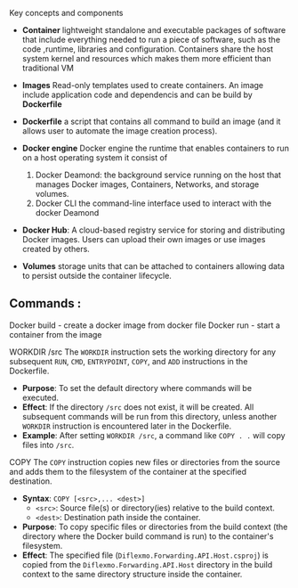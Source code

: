Key concepts and components
- **Container** lightweight standalone and executable packages of software that include everything needed to run a piece of software, such as the code ,runtime, libraries and configuration. Containers share the host system kernel and resources which makes them more efficient than traditional VM

- **Images** Read-only templates used to create containers. An image include application code and dependencis and can be build by **Dockerfile**

- **Dockerfile** a script that contains all command to build an image (and it allows user to automate the image creation process).

- **Docker engine** Docker engine the runtime that enables containers to run on a host operating system it consist of
	1. Docker Deamond: the background service running on the host that manages Docker images, Containers, Networks, and storage volumes.
	2. Docker CLI the command-line interface used to interact with the docker Deamond

- **Docker Hub**: A cloud-based registry service for storing and distributing Docker images. Users can upload their own images or use images created by others.

- **Volumes** storage units that can be attached to containers allowing data to persist outside the container lifecycle.
## Commands :
Docker build - create a docker image from docker file
Docker run - start a container from the image

WORKDIR /src
The `WORKDIR` instruction sets the working directory for any subsequent `RUN`, `CMD`, `ENTRYPOINT`, `COPY`, and `ADD` instructions in the Dockerfile.
- **Purpose**: To set the default directory where commands will be executed.
- **Effect**: If the directory `/src` does not exist, it will be created. All subsequent commands will be run from this directory, unless another `WORKDIR` instruction is encountered later in the Dockerfile.
- **Example**: After setting `WORKDIR /src`, a command like `COPY . .` will copy files into `/src`.

COPY
The `COPY` instruction copies new files or directories from the source and adds them to the filesystem of the container at the specified destination.

- **Syntax**: `COPY [<src>,... <dest>]`
    - `<src>`: Source file(s) or directory(ies) relative to the build context.
    - `<dest>`: Destination path inside the container.
- **Purpose**: To copy specific files or directories from the build context (the directory where the Docker build command is run) to the container's filesystem.
- **Effect**: The specified file (`Diflexmo.Forwarding.API.Host.csproj`) is copied from the `Diflexmo.Forwarding.API.Host` directory in the build context to the same directory structure inside the container.